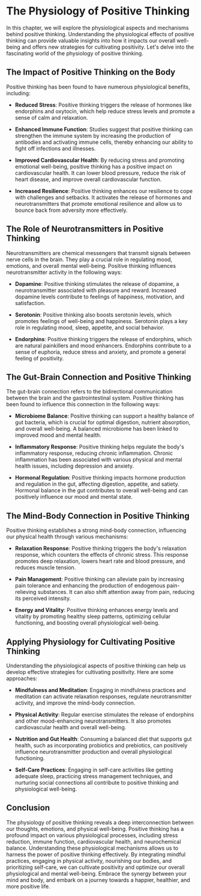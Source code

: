 The Physiology of Positive Thinking
==============================================

In this chapter, we will explore the physiological aspects and mechanisms behind positive thinking. Understanding the physiological effects of positive thinking can provide valuable insights into how it impacts our overall well-being and offers new strategies for cultivating positivity. Let's delve into the fascinating world of the physiology of positive thinking.

The Impact of Positive Thinking on the Body
-------------------------------------------

Positive thinking has been found to have numerous physiological benefits, including:

* **Reduced Stress**: Positive thinking triggers the release of hormones like endorphins and oxytocin, which help reduce stress levels and promote a sense of calm and relaxation.

* **Enhanced Immune Function**: Studies suggest that positive thinking can strengthen the immune system by increasing the production of antibodies and activating immune cells, thereby enhancing our ability to fight off infections and illnesses.

* **Improved Cardiovascular Health**: By reducing stress and promoting emotional well-being, positive thinking has a positive impact on cardiovascular health. It can lower blood pressure, reduce the risk of heart disease, and improve overall cardiovascular function.

* **Increased Resilience**: Positive thinking enhances our resilience to cope with challenges and setbacks. It activates the release of hormones and neurotransmitters that promote emotional resilience and allow us to bounce back from adversity more effectively.

The Role of Neurotransmitters in Positive Thinking
--------------------------------------------------

Neurotransmitters are chemical messengers that transmit signals between nerve cells in the brain. They play a crucial role in regulating mood, emotions, and overall mental well-being. Positive thinking influences neurotransmitter activity in the following ways:

* **Dopamine**: Positive thinking stimulates the release of dopamine, a neurotransmitter associated with pleasure and reward. Increased dopamine levels contribute to feelings of happiness, motivation, and satisfaction.

* **Serotonin**: Positive thinking also boosts serotonin levels, which promotes feelings of well-being and happiness. Serotonin plays a key role in regulating mood, sleep, appetite, and social behavior.

* **Endorphins**: Positive thinking triggers the release of endorphins, which are natural painkillers and mood enhancers. Endorphins contribute to a sense of euphoria, reduce stress and anxiety, and promote a general feeling of positivity.

The Gut-Brain Connection and Positive Thinking
----------------------------------------------

The gut-brain connection refers to the bidirectional communication between the brain and the gastrointestinal system. Positive thinking has been found to influence this connection in the following ways:

* **Microbiome Balance**: Positive thinking can support a healthy balance of gut bacteria, which is crucial for optimal digestion, nutrient absorption, and overall well-being. A balanced microbiome has been linked to improved mood and mental health.

* **Inflammatory Response**: Positive thinking helps regulate the body's inflammatory response, reducing chronic inflammation. Chronic inflammation has been associated with various physical and mental health issues, including depression and anxiety.

* **Hormonal Regulation**: Positive thinking impacts hormone production and regulation in the gut, affecting digestion, appetite, and satiety. Hormonal balance in the gut contributes to overall well-being and can positively influence our mood and mental state.

The Mind-Body Connection in Positive Thinking
---------------------------------------------

Positive thinking establishes a strong mind-body connection, influencing our physical health through various mechanisms:

* **Relaxation Response**: Positive thinking triggers the body's relaxation response, which counters the effects of chronic stress. This response promotes deep relaxation, lowers heart rate and blood pressure, and reduces muscle tension.

* **Pain Management**: Positive thinking can alleviate pain by increasing pain tolerance and enhancing the production of endogenous pain-relieving substances. It can also shift attention away from pain, reducing its perceived intensity.

* **Energy and Vitality**: Positive thinking enhances energy levels and vitality by promoting healthy sleep patterns, optimizing cellular functioning, and boosting overall physiological well-being.

Applying Physiology for Cultivating Positive Thinking
-----------------------------------------------------

Understanding the physiological aspects of positive thinking can help us develop effective strategies for cultivating positivity. Here are some approaches:

* **Mindfulness and Meditation**: Engaging in mindfulness practices and meditation can activate relaxation responses, regulate neurotransmitter activity, and improve the mind-body connection.

* **Physical Activity**: Regular exercise stimulates the release of endorphins and other mood-enhancing neurotransmitters. It also promotes cardiovascular health and overall well-being.

* **Nutrition and Gut Health**: Consuming a balanced diet that supports gut health, such as incorporating probiotics and prebiotics, can positively influence neurotransmitter production and overall physiological functioning.

* **Self-Care Practices**: Engaging in self-care activities like getting adequate sleep, practicing stress management techniques, and nurturing social connections all contribute to positive thinking and physiological well-being.

Conclusion
----------

The physiology of positive thinking reveals a deep interconnection between our thoughts, emotions, and physical well-being. Positive thinking has a profound impact on various physiological processes, including stress reduction, immune function, cardiovascular health, and neurochemical balance. Understanding these physiological mechanisms allows us to harness the power of positive thinking effectively. By integrating mindful practices, engaging in physical activity, nourishing our bodies, and prioritizing self-care, we can cultivate positivity and optimize our overall physiological and mental well-being. Embrace the synergy between your mind and body, and embark on a journey towards a happier, healthier, and more positive life.
